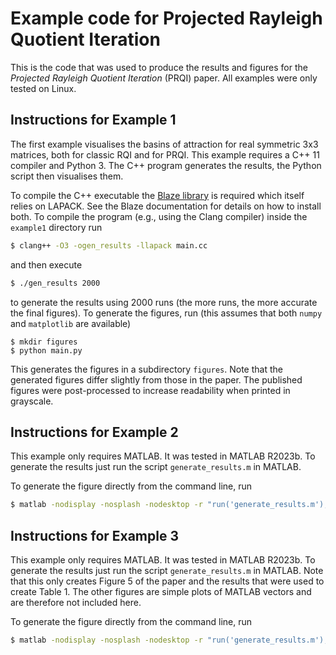# Example code for Projected Rayleigh Quotient Iteration

This is the code that was used to produce the results and figures for the _Projected Rayleigh Quotient Iteration_ (PRQI) paper. All examples were only tested on Linux.

## Instructions for Example 1
The first example visualises the basins of attraction for real symmetric 3x3 matrices, both for classic RQI and for PRQI. This example requires a C++ 11 compiler and Python 3. The C++ program generates the results, the Python script then visualises them. 

To compile the C++ executable the [Blaze library](blaze) is required which itself relies on LAPACK. See the Blaze documentation for details on how to install both. To compile the program (e.g., using the Clang compiler) inside the `example1` directory run
```bash
$ clang++ -O3 -ogen_results -llapack main.cc
```
and then execute
```bash
$ ./gen_results 2000
```
to generate the results using 2000 runs (the more runs, the more accurate the final figures). To generate the figures, run (this assumes that both `numpy` and `matplotlib` are available)
```
$ mkdir figures
$ python main.py
```
This generates the figures in a subdirectory `figures`. Note that the generated figures differ slightly from those in the paper. The published figures were post-processed to increase readability when printed in grayscale. 

## Instructions for Example 2
This example only requires MATLAB. It was tested in MATLAB R2023b. To generate the results just run the script `generate_results.m` in MATLAB.

To generate the figure directly from the command line, run
```bash
$ matlab -nodisplay -nosplash -nodesktop -r "run('generate_results.m');exit;"
```

## Instructions for Example 3
This example only requires MATLAB. It was tested in MATLAB R2023b. To generate the results just run the script `generate_results.m` in MATLAB. Note that this only creates Figure 5 of the paper and the results that were used to create Table 1. The other figures are simple plots of MATLAB vectors and are therefore not included here. 

To generate the figure directly from the command line, run
```bash
$ matlab -nodisplay -nosplash -nodesktop -r "run('generate_results.m');exit;"
```
